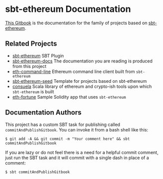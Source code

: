 # sbt-ethereum Documentation

[This Gitbook](https://mslinn.gitbooks.io/sbt-ethereum/content/) is the documentation for the family of projects based on 
[sbt-ethereum](https://github.com/swaldman/sbt-ethereum).

## Related Projects
  * [sbt-ethereum](https://github.com/swaldman/sbt-ethereum) SBT Plugin
  * [sbt-ethereum-docs](https://github.com/mslinn/sbt-ethereum-docs) The documentation you are reading is produced from this project
  * [eth-command-line](https://github.com/swaldman/eth-command-line) Ethereum command line client built from `sbt-ethereum`
  * [sbt-ethereum-seed](https://github.com/mslinn/sbt-ethereum-seed) Template for projects based on sbt-ethereum
  * [consuela](https://github.com/swaldman/sbt-ethereum) Scala library of ethereum and crypto-ish tools upon which `sbt-ethereum` is built
  * [eth-fortune](https://github.com/swaldman/eth-fortune) Sample Solidity app that uses `sbt-ethereum`

## Documentation Authors
This project has a custom SBT task for publishing called `commitAndPublishGitbook`.
You can invoke it from a bash shell like this:

    $ git add -A && git commit -m "Your comment here" && sbt commitAndPublishGitbook

If you are lazy or do not feel there is a need for a helpful commit comment, 
just run the SBT task and it will commit with a single dash in place of a comment:

    $ sbt commitAndPublishGitbook
